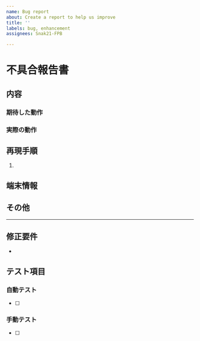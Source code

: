```yaml
---
name: Bug report
about: Create a report to help us improve
title: ''
labels: bug, enhancement
assignees: Snak21-FPB

---
```


# 不具合報告書
## 内容
### 期待した動作

### 実際の動作

## 再現手順
1. 

## 端末情報

## その他

-----
## 修正要件
- 

## テスト項目
### 自動テスト
- [ ] 

### 手動テスト
- [ ]
